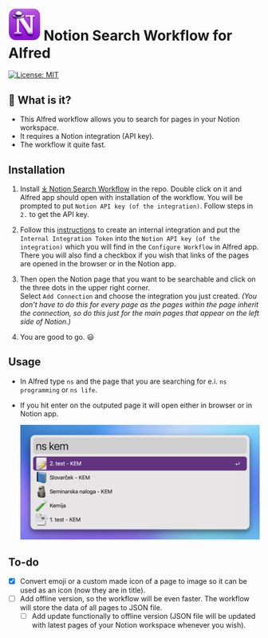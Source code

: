 # <img src="images/notionxalfred.png" width="64"> Notion Search Workflow for Alfred

[![License: MIT](https://img.shields.io/badge/License-MIT-yellow.svg)](https://opensource.org/licenses/MIT)

## 🤔 What is it?

- This Alfred workflow allows you to search for pages in your Notion workspace.
- It requires a Notion integration (API key).
- The workflow it quite fast.

## Installation

1. Install [⤓ Notion Search Workflow](https://github.com/svenko99/alfred-notion/releases/latest/download/Notion_search.alfredworkflow) in the repo. Double click on it and Alfred app should open with installation of the workflow. You will be prompted to put `Notion API key (of the integration)`. Follow steps in `2.` to get the API key.

2. Follow this [instructions](https://www.notion.so/help/create-integrations-with-the-notion-api#create-an-internal-integration) to create an internal integration and put the `Internal Integration Token` into the `Notion API key (of the integration)` which you will find in the `Configure Workflow` in Alfred app. There you will also find a checkbox if you wish that links of the pages are opened in the browser or in the Notion app.

3. Then open the Notion page that you want to be searchable and click on the three dots in the upper right corner.  
   Select `Add Connection` and choose the integration you just created. _(You don't have to do this for every page as the pages within the page inherit the connection, so do this just for the main pages that appear on the left side of Notion.)_

4. You are good to go. 😃

## Usage

- In Alfred type `ns` and the page that you are searching for e.i. `ns programming` or `ns life`.
- If you hit enter on the outputed page it will open either in browser or in Notion app.
  
  ![screenshot](images/screenshot1.png)

## To-do

- [x] Convert emoji or a custom made icon of a page to image so it can be used as an icon (now they are in title).
- [ ] Add offline version, so the workflow will be even faster. The workflow will store the data of all pages to JSON file.
  - [ ] Add update functionally to offline version (JSON file will be updated with latest pages of your Notion workspace whenever you wish).
